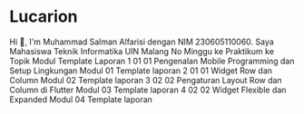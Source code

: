 # Lucarion
Hi 👋, I'm Muhammad Salman Alfarisi dengan NIM 230605110060. Saya Mahasiswa Teknik Informatika UIN Malang
No	Minggu ke	Praktikum ke	Topik	Modul	Template Laporan
1	01	01	Pengenalan Mobile Programming dan Setup Lingkungan	Modul 01	Template laporan
2	01	01	Widget Row dan Column	Modul 02	Template laporan
3	02	02	Pengaturan Layout Row dan Column di Flutter	Modul 03	Template laporan
4	02	02	Widget Flexible dan Expanded	Modul 04	Template laporan
